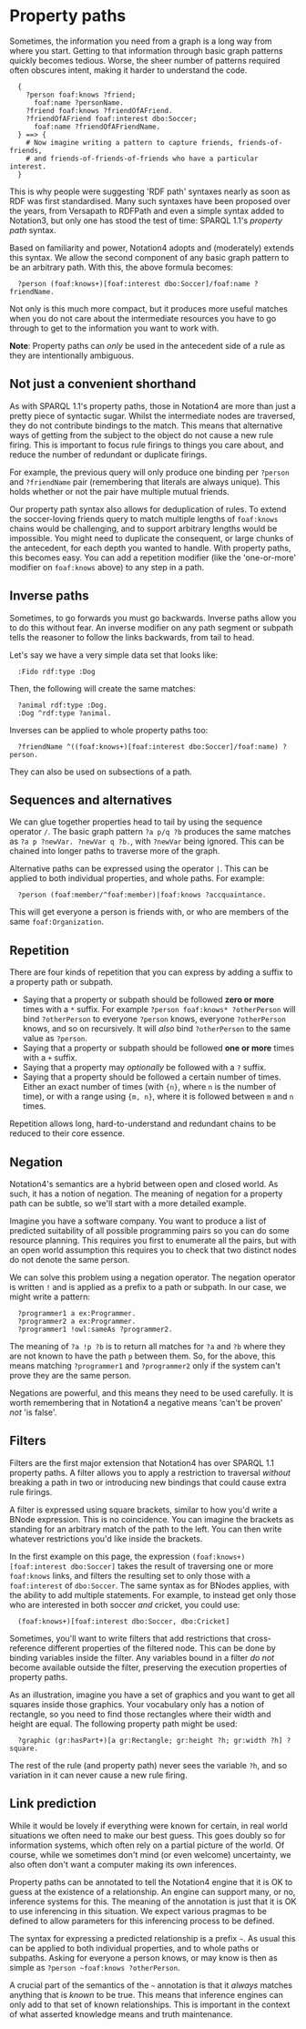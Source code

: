 # Property paths

Sometimes, the information you need from a graph is a long way from where you start. Getting to that information through basic graph patterns quickly becomes tedious. Worse, the sheer number of patterns required often obscures intent, making it harder to understand the code.

```
  { 
    ?person foaf:knows ?friend;
      foaf:name ?personName.
    ?friend foaf:knows ?friendOfAFriend.
    ?friendOfAFriend foaf:interest dbo:Soccer;
      foaf:name ?friendOfAFriendName.
  } ==> {
    # Now imagine writing a pattern to capture friends, friends-of-friends,
    # and friends-of-friends-of-friends who have a particular interest.
  }
```

This is why people were suggesting 'RDF path' syntaxes nearly as soon as RDF was first standardised. Many such syntaxes have been proposed over the years, from Versapath to RDFPath and even a simple syntax added to Notation3, but only one has stood the test of time: SPARQL 1.1's *property path* syntax.

Based on familiarity and power, Notation4 adopts and (moderately) extends this syntax. We allow the second component of any basic graph pattern to be an arbitrary path. With this, the above formula becomes:

```
  ?person (foaf:knows+)[foaf:interest dbo:Soccer]/foaf:name ?friendName.
```

Not only is this much more compact, but it produces more useful matches when you do not care about the intermediate resources you have to go through to get to the information you want to work with.

**Note**: Property paths can *only* be used in the antecedent side of a rule as they are intentionally ambiguous.

## Not just a convenient shorthand

As with SPARQL 1.1's property paths, those in Notation4 are more than just a pretty piece of syntactic sugar. Whilst the intermediate nodes are traversed, they do not contribute bindings to the match. This means that alternative ways of getting from the subject to the object do not cause a new rule firing. This is important to focus rule firings to things you care about, and reduce the number of redundant or duplicate firings.

For example, the previous query will only produce one binding per `?person` and `?friendName` pair (remembering that literals are always unique). This holds whether or not the pair have multiple mutual friends.

Our property path syntax also allows for deduplication of rules. To extend the soccer-loving friends query to match multiple lengths of `foaf:knows` chains would be challenging, and to support arbitrary lengths would be impossible. You might need to duplicate the consequent, or large chunks of the antecedent, for each depth you wanted to handle. With property paths, this becomes easy. You can add a repetition modifier (like the 'one-or-more' modifier on `foaf:knows` above) to any step in a path.

## Inverse paths

Sometimes, to go forwards you must go backwards. Inverse paths allow you to do this without fear. An inverse modifier on any path segment or subpath tells the reasoner to follow the links backwards, from tail to head.

Let's say we have a very simple data set that looks like:

```
  :Fido rdf:type :Dog
```

Then, the following will create the same matches:

```
  ?animal rdf:type :Dog.
  :Dog ^rdf:type ?animal.
```

Inverses can be applied to whole property paths too:

```
  ?friendName ^((foaf:knows+)[foaf:interest dbo:Soccer]/foaf:name) ?person.
```

They can also be used on subsections of a path.

## Sequences and alternatives

We can glue together properties head to tail by using the sequence operator `/`. The basic graph pattern `?a p/q ?b` produces the same matches as `?a p ?newVar. ?newVar q ?b.`, with `?newVar` being ignored. This can be chained into longer paths to traverse more of the graph.

Alternative paths can be expressed using the operator `|`. This can be applied to both individual properties, and whole paths. For example:

```
  ?person (foaf:member/^foaf:member)|foaf:knows ?accquaintance.
```

This will get everyone a person is friends with, or who are members of the same `foaf:Organization`.

## Repetition

There are four kinds of repetition that you can express by adding a suffix to a property path or subpath.

* Saying that a property or subpath should be followed **zero or more** times with a `*` suffix. For example `?person foaf:knows* ?otherPerson` will bind `?otherPerson` to everyone `?person` knows, everyone `?otherPerson` knows, and so on recursively. It will *also* bind `?otherPerson` to the same value as `?person`.
* Saying that a property or subpath should be followed **one or more** times with a `+` suffix.
* Saying that a property may *optionally* be followed with a `?` suffix.
* Saying that a property should be followed a certain number of times. Either an exact number of times (with `{n}`, where `n` is the number of time), or with a range using `{m, n}`, where it is followed between `m` and `n` times.

Repetition allows long, hard-to-understand and redundant chains to be reduced to their core essence.

## Negation

Notation4's semantics are a hybrid between open and closed world. As such, it has a notion of negation. The meaning of negation for a property path can be subtle, so we'll start with a more detailed example.

Imagine you have a software company. You want to produce a list of predicted suitability of all possible programming pairs so you can do some resource planning. This requires you first to enumerate all the pairs, but with an open world assumption this requires you to check that two distinct nodes do not denote the same person.

We can solve this problem using a negation operator. The negation operator is written `!` and is applied as a prefix to a path or subpath. In our case, we might write a pattern:

```
  ?programmer1 a ex:Programmer.
  ?programmer2 a ex:Programmer.
  ?programmer1 !owl:sameAs ?programmer2.
```

The meaning of `?a !p ?b` is to return all matches for `?a` and `?b` where they are not known to have the path `p` between them. So, for the above, this means matching `?programmer1` and `?programmer2` only if the system can't prove they are the same person.

Negations are powerful, and this means they need to be used carefully. It is worth remembering that in Notation4 a negative means 'can't be proven' *not* 'is false'.

## Filters

Filters are the first major extension that Notation4 has over SPARQL 1.1 property paths. A filter allows you to apply a restriction to traversal *without* breaking a path in two or introducing new bindings that could cause extra rule firings.

A filter is expressed using square brackets, similar to how you'd write a BNode expression. This is no coincidence. You can imagine the brackets as standing for an arbitrary match of the path to the left. You can then write whatever restrictions you'd like inside the brackets.

In the first example on this page, the expression `(foaf:knows+)[foaf:interest dbo:Soccer]` takes the result of traversing one or more `foaf:knows` links, and filters the resulting set to only those with a `foaf:interest` of `dbo:Soccer`. The same syntax as for BNodes applies, with the ability to add multiple statements. For example, to instead get only those who are interested in both soccer *and* cricket, you could use:

```
  (foaf:knows+)[foaf:interest dbo:Soccer, dbo:Cricket]
```

Sometimes, you'll want to write filters that add restrictions that cross-reference different properties of the filtered node. This can be done by binding variables inside the filter. Any variables bound in a filter *do not* become available outside the filter, preserving the execution properties of property paths.

As an illustration, imagine you have a set of graphics and you want to get all squares inside those graphics. Your vocabulary only has a notion of rectangle, so you need to find those rectangles where their width and height are equal. The following property path might be used:

```
  ?graphic (gr:hasPart+)[a gr:Rectangle; gr:height ?h; gr:width ?h] ?square.
```

The rest of the rule (and property path) never sees the variable `?h`, and so variation in it can never cause a new rule firing.

## Link prediction

While it would be lovely if everything were known for certain, in real world situations we often need to make our best guess. This goes doubly so for information systems, which often rely on a partial picture of the world. Of course, while we sometimes don't mind (or even welcome) uncertainty, we also often don't want a computer making its own inferences.

Property paths can be annotated to tell the Notation4 engine that it is OK to guess at the existence of a relationship. An engine can support many, or no, inference systems for this. The meaning of the annotation is just that it is OK to use inferencing in this situation. We expect various pragmas to be defined to allow parameters for this inferencing process to be defined.

The syntax for expressing a predicted relationship is a prefix `~`. As usual this can be applied to both individual properties, and to whole paths or subpaths. Asking for everyone a person knows, or may know is then as simple as `?person ~foaf:knows ?otherPerson`.

A crucial part of the semantics of the `~` annotation is that it *always* matches anything that is *known* to be true. This means that inference engines can only add to that set of known relationships. This is important in the context of what asserted knowledge means and truth maintenance.